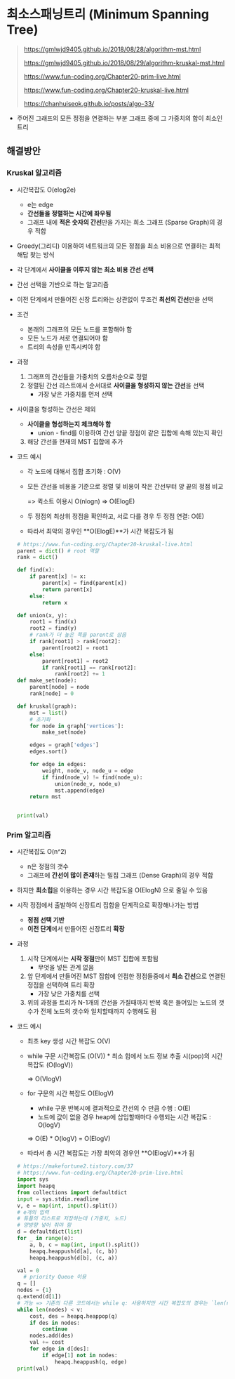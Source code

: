 # 최소스패닝트리 (Minimum Spanning Tree)

> https://gmlwjd9405.github.io/2018/08/28/algorithm-mst.html
>
> https://gmlwjd9405.github.io/2018/08/29/algorithm-kruskal-mst.html
>
> https://www.fun-coding.org/Chapter20-prim-live.html
>
> https://www.fun-coding.org/Chapter20-kruskal-live.html
>
> https://chanhuiseok.github.io/posts/algo-33/

- 주어진 그래프의 모든 정점을 연결하는 부분 그래프 중에 그 가중치의 합이 최소인 트리

## 해결방안

### Kruskal 알고리즘

- 시간복잡도 O(elog2e)
  - e는 edge
  - **간선들을 정렬하는 시간에 좌우됨**
  - 그래프 내에 **적은 숫자의 간선**만을 가지는 희소 그래프 (Sparse Graph)의 경우 적합

- Greedy(그리디) 이용하여 네트워크의 모든 정점을 최소 비용으로 연결하는 최적 해답 찾는 방식

- 각 단계에서 **사이클을 이루지 않는 최소 비용 간선 선택**
  
- 간선 선택을 기반으로 하는 알고리즘
  
- 이전 단계에서 만들어진 신장 트리와는 상관없이 무조건 **최선의 간선**만을 선택

- 조건

  - 본래의 그래프의 모든 노드를 포함해야 함
  - 모든 노드가 서로 연결되어야 함
  - 트리의 속성을 만족시켜야 함

- 과정
  1. 그래프의 간선들을 가중치의 오름차순으로 정렬
  2. 정렬된 간선 리스트에서 순서대로 **사이클을 형성하지 않는 간선**을 선택
     - 가장 낮은 가중치를 먼저 선택
- 사이클을 형성하는 간선은 제외
     - **사이클을 형성하는지 체크해야 함**
       - union - find를 이용하여 간선 양끝 정점이 같은 집합에 속해 있는지 확인
  3. 해당 간선을 현재의 MST 집합에 추가

- 코드 예시

  - 각 노드에 대해서 집합 초기화 : O(V)

  - 모든 간선을 비용을 기준으로 정렬 및 비용이 작은 간선부터 양 끝의 정점 비교

    => 퀵소트 이용시 O(nlogn) => O(ElogE)

  - 두 정점의 최상위 정점을 확인하고, 서로 다를 경우 두 정점 연결: O(E)

  - 따라서 최악의 경우인 **O(ElogE)**가 시간 복잡도가 됨

  ```python
  # https://www.fun-coding.org/Chapter20-kruskal-live.html
  parent = dict() # root 역할
  rank = dict()
  
  def find(x):
      if parent[x] != x:
          parent[x] = find(parent[x])
          return parent[x]
      else:
          return x
  
  def union(x, y):
      root1 = find(x)
      root2 = find(y)
      # rank가 더 높은 쪽을 parent로 삼음
      if rank[root1] > rank[root2]:
          parent[root2] = root1
      else:
          parent[root1] = root2
          if rank[root1] == rank[root2]:
              rank[root2] += 1
  def make_set(node):
      parent[node] = node
      rank[node] = 0
  
  def kruskal(graph):
      mst = list()
      # 초기화
      for node in graph['vertices']:
          make_set(node)
  
      edges = graph['edges']
      edges.sort()
  
      for edge in edges:
          weight, node_v, node_u = edge
          if find(node_v) != find(node_u):
              union(node_v, node_u)
              mst.append(edge)
      return mst
  
  
  print(val)
  ```

  

### Prim 알고리즘

- 시간복잡도 O(n^2)
  - n은 정점의 갯수
  - 그래프에 **간선이 많이 존재**하는 밀집 그래프 (Dense Graph)의 경우 적합
  
- 하지만 **최소힙**을 이용하는 경우 시간 복잡도을 O(ElogN) 으로 줄일 수 있음
  
- 시작 정점에서 출발하여 신장트리 집합을 단계적으로 확장해나가는 방법
  - **정점 선택 기반**
  - **이전 단계**에서 만들어진 신장트리 **확장**
  
- 과정
  1. 시작 단계에서는 **시작 정점**만이 MST 집합에 포함됨
     - 무엇을 넣든 관계 없음
  2. 앞 단계에서 만들어진 MST 집합에 인접한 정점들중에서 **최소 간선**으로 연결된 정점을 선택하여 트리 확장
     - 가장 낮은 가중치를 선택
  3. 위의 과정을 트리가 N-1개의 간선을 가질때까지 반복 혹은 들어있는 노드의 갯수가 전체 노드의 갯수와 일치할때까지 수행해도 됨

- 코드 예시

  - 최초 key 생성 시간 복잡도 O(V)
  
  - while 구문 시간복잡도 (O(V)) * 최소 힙에서 노드 정보 추출 시(pop)의 시간 복잡도 (O(logV))
  
    => O(VlogV)
  
  - for 구문의 시간 복잡도 O(ElogV)
  
    - while 구문 반복시에 결과적으로 간선의 수 만큼 수행 : O(E)
    - 노드에 값이 없을 경우 heap에 삽입할때마다 수행되는 시간 복잡도 : O(logV)
  
    => O(E) * O(logV) = O(ElogV)
  
  - 따라서 총 시간 복잡도는 가장 최악의 경우인 **O(ElogV)**가 됨
  
  ```python
  # https://makefortune2.tistory.com/37
  # https://www.fun-coding.org/Chapter20-prim-live.html
  import sys
  import heapq
  from collections import defaultdict
  input = sys.stdin.readline
  v, e = map(int, input().split())
  # e개의 입력
  # 튜플의 리스트로 저장하는데 (가중치, 노드)
  # 양방향 넣어 줘야 함
  d = defaultdict(list)
  for _ in range(e):
      a, b, c = map(int, input().split())
      heapq.heappush(d[a], (c, b))
      heapq.heappush(d[b], (c, a))
  
  val = 0
	# priority Queue 이용
  q = []
  nodes = {1}
  q.extend(d[1])
  # 가능 => 기존의 다른 코드에서는 while q: 사용하지만 시간 복잡도의 경우는 `len(nodes) < v` 가 훨씬 빠름
  while len(nodes) < v:
      cost, des = heapq.heappop(q)
      if des in nodes:
          continue
      nodes.add(des)
      val += cost
      for edge in d[des]:
          if edge[1] not in nodes:
              heapq.heappush(q, edge)
  print(val)

  ```